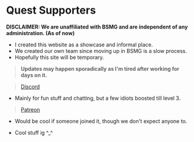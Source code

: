# Quest Supporters

**DISCLAIMER: We are unaffiliated with BSMG and are independent of any**
**administration. (As of now)**

- I created this website as a showcase and informal place.
- We created our own team since moving up in BSMG is a slow process.
- Hopefully this site will be temporary.

> **Updates may happen sporadically as I'm tired after working for days on it.**

> [Discord](https://discord.gg/questsupport)

- Mainly for fun stuff and chatting, but a few idiots boosted till level 3.

> [Patreon](https://www.patreon.com/QuestSupport)

- Would be cool if someone joined it, though we don't expect anyone to.

- Cool stuff ig ^_^
